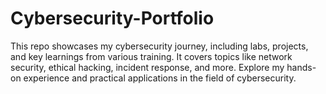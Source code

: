 # Cybersecurity-Portfolio
This repo showcases my cybersecurity journey, including labs, projects, and key learnings from various training. It covers topics like network security, ethical hacking, incident response, and more. Explore my hands-on experience and practical applications in the field of cybersecurity.
